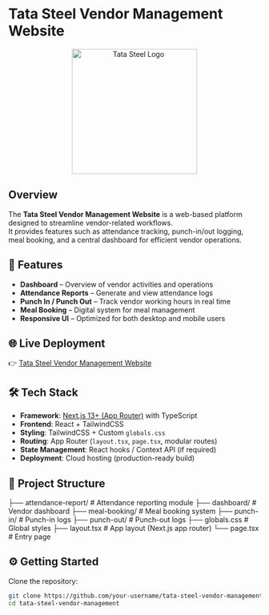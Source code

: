 # Tata Steel Vendor Management Website  

<p align="center">
  <img src="data:image/png;base64,iVBORw0KGgoAAAANSUhEUgAAAZAAAACWCAYAAAD+..." alt="Tata Steel Logo" width="250"/>
</p>


## Overview  
The **Tata Steel Vendor Management Website** is a web-based platform designed to streamline vendor-related workflows.  
It provides features such as attendance tracking, punch-in/out logging, meal booking, and a central dashboard for efficient vendor operations.  

## 🚀 Features  
- **Dashboard** – Overview of vendor activities and operations  
- **Attendance Reports** – Generate and view attendance logs  
- **Punch In / Punch Out** – Track vendor working hours in real time  
- **Meal Booking** – Digital system for meal management  
- **Responsive UI** – Optimized for both desktop and mobile users  

## 🌐 Live Deployment  
👉 [Tata Steel Vendor Management Website](https://tatasteelvendormanagement.vercel.app/)  

## 🛠️ Tech Stack  
- **Framework**: [Next.js 13+ (App Router)](https://nextjs.org/) with TypeScript  
- **Frontend**: React + TailwindCSS  
- **Styling**: TailwindCSS + Custom `globals.css`  
- **Routing**: App Router (`layout.tsx`, `page.tsx`, modular routes)  
- **State Management**: React hooks / Context API (if required)  
- **Deployment**: Cloud hosting (production-ready build)  

## 📂 Project Structure  
├── attendance-report/ # Attendance reporting module
├── dashboard/ # Vendor dashboard
├── meal-booking/ # Meal booking system
├── punch-in/ # Punch-in logs
├── punch-out/ # Punch-out logs
├── globals.css # Global styles
├── layout.tsx # App layout (Next.js app router)
└── page.tsx # Entry page

## ⚙️ Getting Started  

Clone the repository:  
```bash
git clone https://github.com/your-username/tata-steel-vendor-management.git
cd tata-steel-vendor-management
